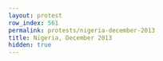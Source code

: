 ```yaml
---
layout: protest
row_index: 561
permalink: protests/nigeria-december-2013
title: Nigeria, December 2013
hidden: true
---
```


